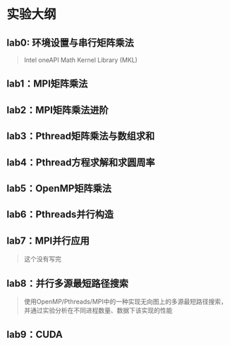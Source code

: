 # 实验大纲

## lab0: 环境设置与串行矩阵乘法
  
> Intel oneAPI Math Kernel Library (MKL)

## lab1：MPI矩阵乘法

## lab2：MPI矩阵乘法进阶

## lab3：Pthread矩阵乘法与数组求和

## lab4：Pthread方程求解和求圆周率

## lab5：OpenMP矩阵乘法

## lab6：Pthreads并行构造

## lab7：MPI并行应用

> 这个没有写完

## lab8：并行多源最短路径搜索

> 使用OpenMP/Pthreads/MPI中的一种实现无向图上的多源最短路径搜索，并通过实验分析在不同进程数量、数据下该实现的性能

## lab9：CUDA
